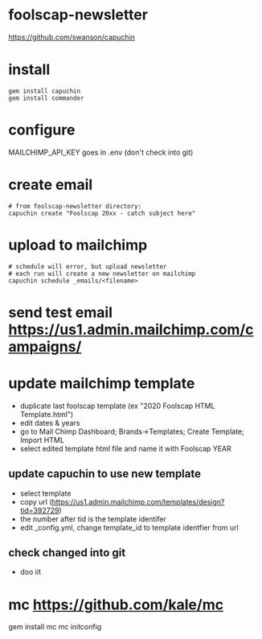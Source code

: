 # foolscap-newsletter
https://github.com/swanson/capuchin

# install
```
gem install capuchin
gem install commander
```

# configure
MAILCHIMP_API_KEY goes in .env (don't check into git)

# create email
```
# from foolscap-newsletter directory:
capuchin create "Foolscap 20xx - catch subject here"
```
# upload to mailchimp
```
# schedule will error, but upload newsletter 
# each run will create a new newsletter on mailchimp
capuchin schedule _emails/<filename> 
```
# send test email https://us1.admin.mailchimp.com/campaigns/


# update mailchimp template
- duplicate last foolscap template (ex "2020 Foolscap HTML Template.html")
- edit dates & years
- go to Mail Chimp Dashboard; Brands->Templates; Create Template; Import HTML
- select edited template html file and name it with Foolscap YEAR
## update capuchin to use new template
- select template
- copy url (https://us1.admin.mailchimp.com/templates/design?tid=392729)
- the number after tid is the template identifer
- edit _config.yml, change template_id to template identfier from url
## check changed into git
- doo iit


# mc https://github.com/kale/mc
gem install mc
mc initconfig
